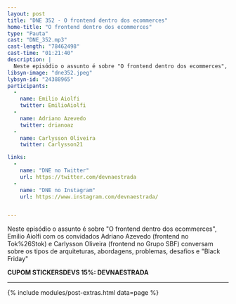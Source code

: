 ```yaml
---
layout: post
title: "DNE 352 - O frontend dentro dos ecommerces"
home-title: "O frontend dentro dos ecommerces"
type: "Pauta"
cast: "DNE_352.mp3"
cast-length: "78462498"
cast-time: "01:21:40"
description: |
  Neste episódio o assunto é sobre "O frontend dentro dos ecommerces", Emilio Aiolfi com os convidados Adriano Azevedo (frontend no Tok%26Stok) e Carlysson Oliveira (frontend no Grupo SBF) conversam sobre os tipos de arquiteturas, abordagens, problemas, desafios e "Black Friday"
libsyn-image: "dne352.jpeg"
lybsyn-id: "24388965"
participants:
  -
    name: Emilio Aiolfi
    twitter: EmilioAiolfi
  -
    name: Adriano Azevedo
    twitter: drianoaz
  -
    name: Carlysson Oliveira
    twitter: Carlysson21

links:
  -
    name: "DNE no Twitter"
    url: https://twitter.com/devnaestrada
  -
    name: "DNE no Instagram"
    url: https://www.instagram.com/devnaestrada/


---
```


Neste episódio o assunto é sobre "O frontend dentro dos ecommerces", Emilio Aiolfi com os convidados Adriano Azevedo (frontend no Tok%26Stok) e Carlysson Oliveira (frontend no Grupo SBF) conversam sobre os tipos de arquiteturas, abordagens, problemas, desafios e "Black Friday"

<strong>CUPOM STICKERSDEVS 15%: DEVNAESTRADA</strong>

---

{% include modules/post-extras.html data=page %}
